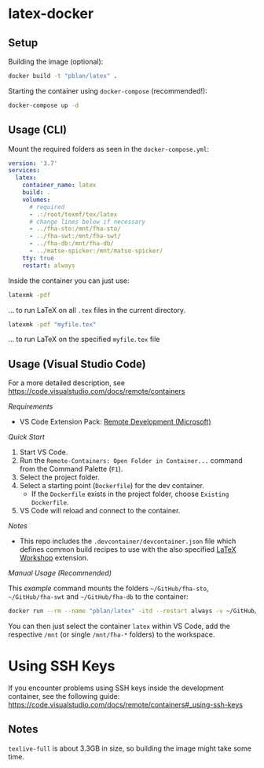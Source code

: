 # latex-docker
## Setup
Building the image (optional):

```bash
docker build -t "pblan/latex" .
```

Starting the container using `docker-compose` (recommended!):
```bash
docker-compose up -d
```

## Usage (CLI)

Mount the required folders as seen in the `docker-compose.yml`:
```yml
version: '3.7'
services:
  latex:
    container_name: latex
    build: .
    volumes:
      # required
      - .:/root/texmf/tex/latex
      # change lines below if necessary
      - ../fha-sto:/mnt/fha-sto/
      - ../fha-swt:/mnt/fha-swt/
      - ../fha-db:/mnt/fha-db/
      - ../matse-spicker:/mnt/matse-spicker/
    tty: true
    restart: always
```

Inside the container you can just use:
```bash
latexmk -pdf
```
... to run LaTeX on all `.tex` files in the current directory.

```bash
latexmk -pdf "myfile.tex"
```
... to run LaTeX on the specified `myfile.tex` file

## Usage (Visual Studio Code)
For a more detailed description, see https://code.visualstudio.com/docs/remote/containers

*Requirements*
- VS Code Extension Pack: [Remote Development (Microsoft)](https://marketplace.visualstudio.com/items?itemName=ms-vscode-remote.vscode-remote-extensionpack)

*Quick Start*
1. Start VS Code.
2. Run the `Remote-Containers: Open Folder in Container...` command from the Command Palette (`F1`).
3. Select the project folder.
4. Select a starting point (`Dockerfile`) for the dev container.
    - If the `Dockerfile` exists in the project folder, choose `Existing Dockerfile`.
5. VS Code will reload and connect to the container.

*Notes*
- This repo includes the `.devcontainer/devcontainer.json` file which defines common build recipes to use with the also specified [LaTeX Workshop](https://marketplace.visualstudio.com/items?itemName=James-Yu.latex-workshop) extension.


*Manual Usage (Recommended)*

This *example* command mounts the folders `~/GitHub/fha-sto`, `~/GitHub/fha-swt` and `~/GitHub/fha-db` to the container:
```bash
docker run --rm --name "pblan/latex" -itd --restart always -v ~/GitHub/fha-sto:/mnt/fha-sto -v ~/GitHub/fha-swt:/mnt/fha-swt -v ~/GitHub/fha-db:/mnt/fha-db "pblan/latex"
``` 

You can then just select the container `latex` within VS Code, add the respective `/mnt` (or single `/mnt/fha-*` folders) to the workspace.

# Using SSH Keys
If you encounter problems using SSH keys inside the development container, see the following guide:
https://code.visualstudio.com/docs/remote/containers#_using-ssh-keys

## Notes
`texlive-full` is about 3.3GB in size, so building the image might take some time.

